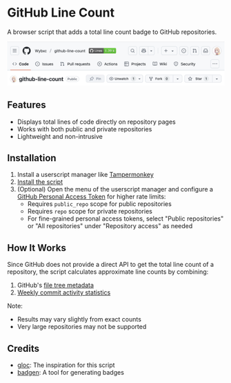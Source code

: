 # GitHub Line Count

A browser script that adds a total line count badge to GitHub repositories.

![Preview](./imgs/preview.png)

## Features

- Displays total lines of code directly on repository pages
- Works with both public and private repositories
- Lightweight and non-intrusive

## Installation

1. Install a userscript manager like [Tampermonkey](https://www.tampermonkey.net/)
2. [Install the script](https://update.greasyfork.org/scripts/532605/GitHub%20Line%20Count.user.js)
3. (Optional) Open the menu of the userscript manager and configure a [GitHub Personal Access Token](https://docs.github.com/en/authentication/keeping-your-account-and-data-secure/managing-your-personal-access-tokens) for higher rate limits:
   - Requires `public_repo` scope for public repositories
   - Requires `repo` scope for private repositories
   - For fine-grained personal access tokens, select "Public repositories" or "All repositories" under "Repository access" as needed

## How It Works

Since GitHub does not provide a direct API to get the total line count of a repository, the script calculates approximate line counts by combining:

1. GitHub's [file tree metadata](https://gist.github.com/MichaelCurrin/6777b91e6374cdb5662b64b8249070ea)
2. [Weekly commit activity statistics](https://docs.github.com/en/rest/metrics/statistics?apiVersion=2022-11-28#get-the-weekly-commit-activity)

Note:

- Results may vary slightly from exact counts
- Very large repositories may not be supported

## Credits

- [gloc](https://github.com/kas-elvirov/gloc): The inspiration for this script
- [badgen](https://github.com/badgen/badgen): A tool for generating badges
